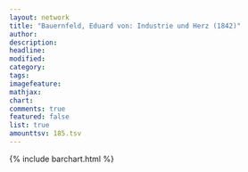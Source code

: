 ```yaml
---
layout: network
title: "Bauernfeld, Eduard von: Industrie und Herz (1842)"
author:
description:
headline:
modified:
category:
tags:
imagefeature: 
mathjax: 
chart: 
comments: true
featured: false
list: true
amounttsv: 185.tsv
---
```

{% include barchart.html %}
